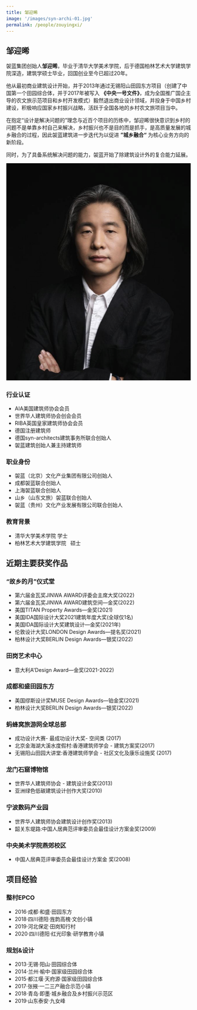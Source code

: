```yaml
---
title: 邹迎晞
image: '/images/syn-archi-01.jpg'
permalink: /people/zouyingxi/
---
```


## 邹迎晞

袈蓝集团创始人**邹迎晞**，毕业于清华大学美术学院，后于德国柏林艺术大学建筑学院深造，建筑学硕士毕业，回国创业至今已超过20年。

他从最初商业建筑设计开始，并于2013年通过无锡阳山田园东方项目（创建了中国第一个田园综合体，并于2017年被写入 **《中央一号文件》**，成为全国推广国企主导的农文旅示范项目和乡村开发模式）毅然退出商业设计领域，并投身于中国乡村建设，积极响应国家乡村振兴战略，活跃于全国各地的乡村农文旅项目当中。

在抱定“设计是解决问题的”理念与近百个项目的历练中，邹迎晞很快意识到乡村的问题不是单靠乡村自己来解决，乡村振兴也不是目的而是抓手，是高质量发展的城乡融合的过程，因此袈蓝建筑进一步迭代为以促进 **”城乡融合“** 为核心业务方向的新阶段。

同时，为了具备系统解决问题的能力，袈蓝开始了除建筑设计外的复合能力延展。

![邹迎晞](/images/zou-ying-xi.png)

### 行业认证

- AIA美国建筑师协会会员
- 世界华人建筑师协会创会会员
- RIBA英国皇家建筑师协会会员
- 德国注册建筑师
- 德国syn-architects建筑事务所联合创始人
- 袈蓝建筑创始人兼主持建筑师

### 职业身份

- 袈蓝（北京）文化产业集团有限公司创始人
- 成都袈蓝联合创始人
- 上海袈蓝联合创始人
- 山乡（山东文旅）袈蓝联合创始人
- 袈蓝（贵州）文化产业发展有限公司联合创始人

### 教育背景

- 清华大学美术学院 学士
- 柏林艺术大学建筑学院   硕士

## 近期主要获奖作品

### “故乡的月”仪式堂

- 第六届金瓦奖JINWA AWARD评委会主席大奖(2022)
- 第六届金瓦奖JINWA AWARD建筑空间—金奖(2022)
- 美国TITAN Property Awards—金奖(2021)
- 美国IDA国际设计大奖2021建筑年度大奖(全球仅1名)
- 美国IDA国际设计大奖建筑设计—金奖(2021年)
- 伦敦设计大奖LONDON Design Awards—提名奖(2021)
- 柏林设计大奖BERLIN Design Awards—银奖(2022)

### 田岗艺术中心

- 意大利A'Design Award—金奖(2021-2022)

### 成都和盛田园东方

- 美国缪斯设计奖MUSE Design Awards—铂金奖(2021)
- 柏林设计大奖BERLIN Design Awards—银奖(2022)

### 蚂蜂窝旅游网全球总部

- 成功设计大赛- 最成功设计大奖- 空间类 (2017)
- 北京金海湖大溪水度假村:香港建筑师学会 - 建筑方案奖(2017)
- 无锡阳山田园大讲堂:香港建筑师学会 - 社区文化及康乐设施奖 (2017)

### 龙门石窟博物馆

- 世界华人建筑师协会 - 建筑设计金奖(2013)
- 亚洲绿色低碳建筑设计创作大奖(2010)

### 宁波数码产业园

- 世界华人建筑师协会建筑设计创作奖(2013)
- 韶关东堤路:中国人居典范评审委员会最佳设计方案金奖(2009)

### 中央美术学院燕郊校区

- 中国人居典范评审委员会最佳设计方案金 奖(2008)

## 项目经验

### 整村EPCO

- 2016·成都·和盛·田园东方
- 2018·四川德阳·旌韵高槐·文创小镇
- 2019·河北保定·田岗知行村
- 2020·四川德阳·红光印象·研学教育小镇

### 规划&设计

- 2013·无锡·阳山·田园综合体
- 2014·兰州·榆中·国家级田园综合体
- 2015·都江堰·天府源·国家级田园综合体
- 2017·张掖·一二三产融合示范小镇
- 2018·青岛·即墨·城乡融合及乡村振兴示范区
- 2019·山东泰安·九女峰
